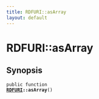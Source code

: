 ```yaml
---
title: RDFURI::asArray
layout: default
---
```


# RDFURI::asArray

## Synopsis

<code>public function <b><a href="RDFURI">RDFURI</a>::asArray</b>()</code>


